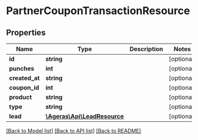 # PartnerCouponTransactionResource

## Properties
Name | Type | Description | Notes
------------ | ------------- | ------------- | -------------
**id** | **string** |  | [optional] 
**punches** | **int** |  | [optional] 
**created_at** | **string** |  | [optional] 
**coupon_id** | **int** |  | [optional] 
**product** | **string** |  | [optional] 
**type** | **string** |  | [optional] 
**lead** | [**\Ageras\Api\LeadResource**](LeadResource.md) |  | [optional] 

[[Back to Model list]](../README.md#documentation-for-models) [[Back to API list]](../README.md#documentation-for-api-endpoints) [[Back to README]](../README.md)


